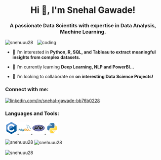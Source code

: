 <h1 align="center">Hi 👋, I'm Snehal Gawade!</h1>
<h3 align="center">A passionate Data Scientits with expertise in Data Analysis, Machine Learning.</h3>
<img align="right" alt="coding" width="400" src="https://th.bing.com/th/id/R.d4b0936f300957f9e96b6dcb40041c28?rik=AW9umw%2bxjkA95w&riu=http%3a%2f%2fmedia.japanpowered.com%2fimages%2ftyping-animation.gif&ehk=RgIlxfvYPCHNqaxobpJdIkNranSMU5xKAQOEJ1Cs3Xo%3d&risl=&pid=ImgRaw&r=0">
<p align="left"> <img src="https://komarev.com/ghpvc/?username=snehuuu28&label=Profile%20views&color=0e75b6&style=flat" alt="snehuuu28" /> </p>

- 👀 I’m interested in **Python, R, SQL, and Tableau to extract meaningful insights from complex datasets.**

- 🌱 I’m currently learning **Deep Learning, NLP and PowerBI...**

- 👯 I’m looking to collaborate on **on interesting Data Science Projects!**

<h3 align="left">Connect with me:</h3>
<p align="left">
<a href="https://linkedin.com/in/linkedin.com/in/snehal-gawade-bb76b0228" target="blank"><img align="center" src="https://raw.githubusercontent.com/rahuldkjain/github-profile-readme-generator/master/src/images/icons/Social/linked-in-alt.svg" alt="linkedin.com/in/snehal-gawade-bb76b0228" height="30" width="40" /></a>
</p>

<h3 align="left">Languages and Tools:</h3>
<p align="left"> <a href="https://www.cprogramming.com/" target="_blank" rel="noreferrer"> <img src="https://raw.githubusercontent.com/devicons/devicon/master/icons/c/c-original.svg" alt="c" width="40" height="40"/> </a> <a href="https://www.mysql.com/" target="_blank" rel="noreferrer"> <img src="https://raw.githubusercontent.com/devicons/devicon/master/icons/mysql/mysql-original-wordmark.svg" alt="mysql" width="40" height="40"/> </a> <a href="https://www.php.net" target="_blank" rel="noreferrer"> <img src="https://raw.githubusercontent.com/devicons/devicon/master/icons/php/php-original.svg" alt="php" width="40" height="40"/> </a> <a href="https://www.python.org" target="_blank" rel="noreferrer"> <img src="https://raw.githubusercontent.com/devicons/devicon/master/icons/python/python-original.svg" alt="python" width="40" height="40"/> </a> </p>

<p><img align="left" src="https://github-readme-stats.vercel.app/api/top-langs?username=snehuuu28&show_icons=true&locale=en&layout=compact" alt="snehuuu28" /></p>

<p>&nbsp;<img align="center" src="https://github-readme-stats.vercel.app/api?username=snehuuu28&show_icons=true&locale=en" alt="snehuuu28" /></p>

<p><img align="center" src="https://github-readme-streak-stats.herokuapp.com/?user=snehuuu28&" alt="snehuuu28" /></p>

